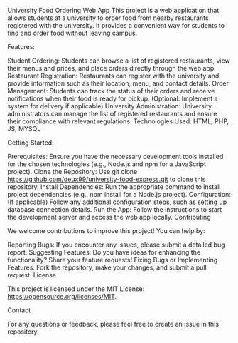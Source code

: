 University Food Ordering Web App
This project is a web application that allows students at a university to order food from nearby restaurants registered with the university. It provides a convenient way for students to find and order food without leaving campus.

Features:

Student Ordering: Students can browse a list of registered restaurants, view their menus and prices, and place orders directly through the web app.
Restaurant Registration: Restaurants can register with the university and provide information such as their location, menu, and contact details.
Order Management: Students can track the status of their orders and receive notifications when their food is ready for pickup. (Optional: Implement a system for delivery if applicable)
University Administration: University administrators can manage the list of registered restaurants and ensure their compliance with relevant regulations.
Technologies Used:
HTML, PHP, JS, MYSQL

Getting Started:

Prerequisites: Ensure you have the necessary development tools installed for the chosen technologies (e.g., Node.js and npm for a JavaScript project).
Clone the Repository: Use git clone https://github.com/deux99/university-food-express.git to clone this repository.
Install Dependencies: Run the appropriate command to install project dependencies (e.g., npm install for a Node.js project).
Configuration: (If applicable) Follow any additional configuration steps, such as setting up database connection details.
Run the App: Follow the instructions to start the development server and access the web app locally.
Contributing

We welcome contributions to improve this project! You can help by:

Reporting Bugs: If you encounter any issues, please submit a detailed bug report.
Suggesting Features: Do you have ideas for enhancing the functionality? Share your feature requests!
Fixing Bugs or Implementing Features: Fork the repository, make your changes, and submit a pull request.
License

This project is licensed under the MIT License: https://opensource.org/licenses/MIT.

Contact

For any questions or feedback, please feel free to create an issue in this repository.
